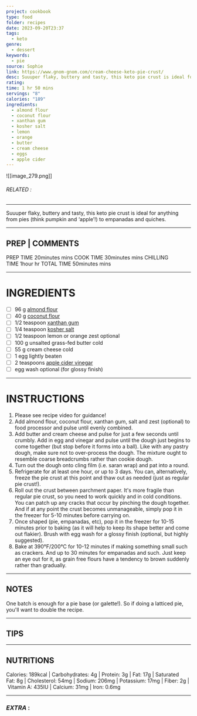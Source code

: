 ```yaml
---
project: cookbook
type: food
folder: recipes
date: 2023-09-20T23:37
tags:
  - keto
genre:
  - dessert
keywords:
  - pie
source: Sophie
link: https://www.gnom-gnom.com/cream-cheese-keto-pie-crust/
desc: Suuuper flaky, buttery and tasty, this keto pie crust is ideal for anything from pies (think pumpkin and ‘apple’!) to empanadas and quiches.
rating: 
time: 1 hr 50 mins
servings: "8"
calories: "189"
ingredients:
  - almond flour
  - coconut flour
  - xanthan gum
  - kosher salt
  - lemon
  - orange
  - butter
  - cream cheese
  - eggs
  - apple cider
---
```


![[image_279.png]]
###### *RELATED* : 
---
Suuuper flaky, buttery and tasty, this keto pie crust is ideal for anything from pies (think pumpkin and ‘apple’!) to empanadas and quiches.

---
## PREP | COMMENTS

PREP TIME 20minutes mins
COOK TIME 30minutes mins
CHILLING TIME 1hour hr
TOTAL TIME 50minutes mins

---
# INGREDIENTS

- [ ] 96 g [almond flour](https://amzn.to/2q1v6KO)
- [ ] 40 g [coconut flour](http://amzn.to/2f49c8j)
- [ ] 1/2 teaspoon [xanthan gum](https://amzn.to/2uKe4GF)
- [ ] 1/4 teaspoon [kosher salt](https://amzn.to/2uM2LxM)
- [ ] 1/2 teaspoon lemon or orange zest optional
- [ ] 100 g unsalted grass-fed butter cold
- [ ] 55 g cream cheese cold
- [ ] 1 egg lightly beaten
- [ ] 2 teaspoons [apple cider vinegar](https://amzn.to/2GQ1c6E)
- [ ] egg wash optional (for glossy finish)

---
# INSTRUCTIONS

1. Please see recipe video for guidance!
2. Add almond flour, coconut flour, xanthan gum, salt and zest (optional) to food processor and pulse until evenly combined.
3. Add butter and cream cheese and pulse for just a few seconds until crumbly. Add in egg and vinegar and pulse until the dough just begins to come together (but stop before it forms into a ball). Like with any pastry dough, make sure not to over-process the dough. The mixture ought to resemble coarse breadcrumbs rather than cookie dough. 
4. Turn out the dough onto cling film (i.e. saran wrap) and pat into a round. 
5. Refrigerate for at least one hour, or up to 3 days. You can, alternatively, freeze the pie crust at this point and thaw out as needed (just as regular pie crust!).
6. Roll out the crust between parchment paper. It's more fragile than regular pie crust, so you need to work quickly and in cold conditions. You can patch up any cracks that occur by pinching the dough together. And if at any point the crust becomes unmanageable, simply pop it in the freezer for 5-10 minutes before carrying on.  
7. Once shaped (pie, empanadas, etc), pop it in the freezer for 10-15 minutes prior to baking (as it will help to keep its shape better and come out flakier). Brush with egg wash for a glossy finish (optional, but highly suggested). 
8. Bake at 390°F/200°C for 10-12 minutes if making something small such as crackers. And up to 30 minutes for empanadas and such. Just keep an eye out for it, as grain free flours have a tendency to brown suddenly rather than gradually.

---
## NOTES

One batch is enough for a pie base (or galette!). So if doing a latticed pie, you'll want to double the recipe.

---
## TIPS



---
## NUTRITIONS

Calories: 189kcal | Carbohydrates: 4g | Protein: 3g | Fat: 17g | Saturated Fat: 8g | Cholesterol: 54mg | Sodium: 206mg | Potassium: 17mg | Fiber: 2g | Vitamin A: 435IU | Calcium: 31mg | Iron: 0.6mg

---
### *EXTRA* :



